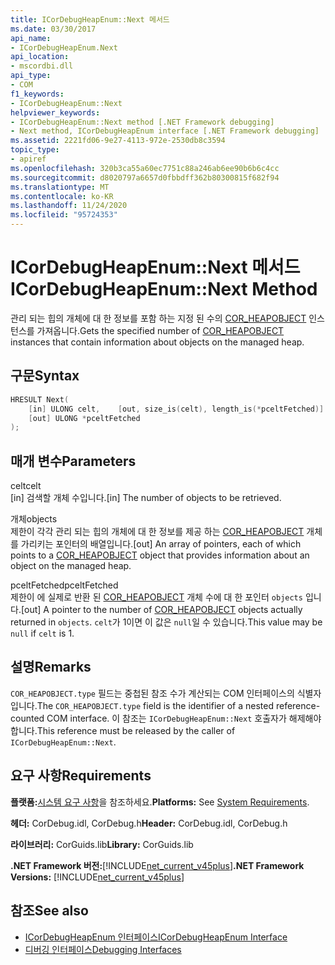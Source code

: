 ```yaml
---
title: ICorDebugHeapEnum::Next 메서드
ms.date: 03/30/2017
api_name:
- ICorDebugHeapEnum.Next
api_location:
- mscordbi.dll
api_type:
- COM
f1_keywords:
- ICorDebugHeapEnum::Next
helpviewer_keywords:
- ICorDebugHeapEnum::Next method [.NET Framework debugging]
- Next method, ICorDebugHeapEnum interface [.NET Framework debugging]
ms.assetid: 2221fd06-9e27-4113-972e-2530db8c3594
topic_type:
- apiref
ms.openlocfilehash: 320b3ca55a60ec7751c88a246ab6ee90b6b6c4cc
ms.sourcegitcommit: d8020797a6657d0fbbdff362b80300815f682f94
ms.translationtype: MT
ms.contentlocale: ko-KR
ms.lasthandoff: 11/24/2020
ms.locfileid: "95724353"
---
```

# <a name="icordebugheapenumnext-method"></a><span data-ttu-id="b549c-102">ICorDebugHeapEnum::Next 메서드</span><span class="sxs-lookup"><span data-stu-id="b549c-102">ICorDebugHeapEnum::Next Method</span></span>

<span data-ttu-id="b549c-103">관리 되는 힙의 개체에 대 한 정보를 포함 하는 지정 된 수의 [COR_HEAPOBJECT](cor-heapobject-structure.md) 인스턴스를 가져옵니다.</span><span class="sxs-lookup"><span data-stu-id="b549c-103">Gets the specified number of [COR_HEAPOBJECT](cor-heapobject-structure.md) instances that contain information about objects on the managed heap.</span></span>  
  
## <a name="syntax"></a><span data-ttu-id="b549c-104">구문</span><span class="sxs-lookup"><span data-stu-id="b549c-104">Syntax</span></span>  
  
```cpp  
HRESULT Next(  
    [in] ULONG celt,    [out, size_is(celt), length_is(*pceltFetched)] COR_HEAPOBJECT  objects[],
    [out] ULONG *pceltFetched  
);  
```  
  
## <a name="parameters"></a><span data-ttu-id="b549c-105">매개 변수</span><span class="sxs-lookup"><span data-stu-id="b549c-105">Parameters</span></span>  

 <span data-ttu-id="b549c-106">celt</span><span class="sxs-lookup"><span data-stu-id="b549c-106">celt</span></span>  
 <span data-ttu-id="b549c-107">[in] 검색할 개체 수입니다.</span><span class="sxs-lookup"><span data-stu-id="b549c-107">[in] The number of objects to be retrieved.</span></span>  
  
 <span data-ttu-id="b549c-108">개체</span><span class="sxs-lookup"><span data-stu-id="b549c-108">objects</span></span>  
 <span data-ttu-id="b549c-109">제한이 각각 관리 되는 힙의 개체에 대 한 정보를 제공 하는 [COR_HEAPOBJECT](cor-heapobject-structure.md) 개체를 가리키는 포인터의 배열입니다.</span><span class="sxs-lookup"><span data-stu-id="b549c-109">[out] An array of pointers, each of which points to a [COR_HEAPOBJECT](cor-heapobject-structure.md) object that provides information about an object on the managed heap.</span></span>  
  
 <span data-ttu-id="b549c-110">pceltFetched</span><span class="sxs-lookup"><span data-stu-id="b549c-110">pceltFetched</span></span>  
 <span data-ttu-id="b549c-111">제한이 에 실제로 반환 된 [COR_HEAPOBJECT](cor-heapobject-structure.md) 개체 수에 대 한 포인터 `objects` 입니다.</span><span class="sxs-lookup"><span data-stu-id="b549c-111">[out] A pointer to the number of [COR_HEAPOBJECT](cor-heapobject-structure.md) objects actually returned in `objects`.</span></span> <span data-ttu-id="b549c-112">`celt`가 1이면 이 값은 `null`일 수 있습니다.</span><span class="sxs-lookup"><span data-stu-id="b549c-112">This value may be `null` if `celt` is 1.</span></span>  
  
## <a name="remarks"></a><span data-ttu-id="b549c-113">설명</span><span class="sxs-lookup"><span data-stu-id="b549c-113">Remarks</span></span>  

 <span data-ttu-id="b549c-114">`COR_HEAPOBJECT.type` 필드는 중첩된 참조 수가 계산되는 COM 인터페이스의 식별자입니다.</span><span class="sxs-lookup"><span data-stu-id="b549c-114">The `COR_HEAPOBJECT.type` field is the identifier of a nested reference-counted COM interface.</span></span> <span data-ttu-id="b549c-115">이 참조는 `ICorDebugHeapEnum::Next` 호출자가 해제해야 합니다.</span><span class="sxs-lookup"><span data-stu-id="b549c-115">This reference must be released by the caller of `ICorDebugHeapEnum::Next`.</span></span>  
  
## <a name="requirements"></a><span data-ttu-id="b549c-116">요구 사항</span><span class="sxs-lookup"><span data-stu-id="b549c-116">Requirements</span></span>  

 <span data-ttu-id="b549c-117">**플랫폼:**[시스템 요구 사항](../../get-started/system-requirements.md)을 참조하세요.</span><span class="sxs-lookup"><span data-stu-id="b549c-117">**Platforms:** See [System Requirements](../../get-started/system-requirements.md).</span></span>  
  
 <span data-ttu-id="b549c-118">**헤더:** CorDebug.idl, CorDebug.h</span><span class="sxs-lookup"><span data-stu-id="b549c-118">**Header:** CorDebug.idl, CorDebug.h</span></span>  
  
 <span data-ttu-id="b549c-119">**라이브러리:** CorGuids.lib</span><span class="sxs-lookup"><span data-stu-id="b549c-119">**Library:** CorGuids.lib</span></span>  
  
 <span data-ttu-id="b549c-120">**.NET Framework 버전:**[!INCLUDE[net_current_v45plus](../../../../includes/net-current-v45plus-md.md)]</span><span class="sxs-lookup"><span data-stu-id="b549c-120">**.NET Framework Versions:** [!INCLUDE[net_current_v45plus](../../../../includes/net-current-v45plus-md.md)]</span></span>  
  
## <a name="see-also"></a><span data-ttu-id="b549c-121">참조</span><span class="sxs-lookup"><span data-stu-id="b549c-121">See also</span></span>

- [<span data-ttu-id="b549c-122">ICorDebugHeapEnum 인터페이스</span><span class="sxs-lookup"><span data-stu-id="b549c-122">ICorDebugHeapEnum Interface</span></span>](icordebugheapenum-interface.md)
- [<span data-ttu-id="b549c-123">디버깅 인터페이스</span><span class="sxs-lookup"><span data-stu-id="b549c-123">Debugging Interfaces</span></span>](debugging-interfaces.md)
